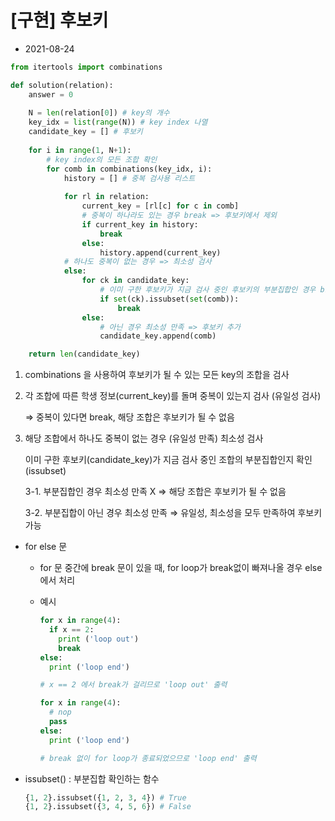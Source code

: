 # [구현] 후보키

- 2021-08-24

```python
from itertools import combinations

def solution(relation):
    answer = 0
    
    N = len(relation[0]) # key의 개수
    key_idx = list(range(N)) # key index 나열
    candidate_key = [] # 후보키
    
    for i in range(1, N+1):
        # key index의 모든 조합 확인
        for comb in combinations(key_idx, i):
            history = [] # 중복 검사용 리스트
            
            for rl in relation:
                current_key = [rl[c] for c in comb]
                # 중복이 하나라도 있는 경우 break => 후보키에서 제외
                if current_key in history:
                    break
                else:
                    history.append(current_key)
            # 하나도 중복이 없는 경우 => 최소성 검사
            else:
                for ck in candidate_key:
                    # 이미 구한 후보키가 지금 검사 중인 후보키의 부분집합인 경우 break
                    if set(ck).issubset(set(comb)):
                        break
                else:
                    # 아닌 경우 최소성 만족 => 후보키 추가
                    candidate_key.append(comb)

    return len(candidate_key)
```

1. combinations 을 사용하여 후보키가 될 수 있는 모든 key의 조합을 검사
2. 각 조합에 따른 학생 정보(current_key)를 돌며 중복이 있는지 검사 (유일성 검사)

    ⇒ 중복이 있다면 break, 해당 조합은 후보키가 될 수 없음

3. 해당 조합에서 하나도 중복이 없는 경우 (유일성 만족) 최소성 검사

    이미 구한 후보키(candidate_key)가 지금 검사 중인 조합의 부분집합인지 확인 (issubset)

    3-1. 부분집합인 경우 최소성 만족 X ⇒ 해당 조합은 후보키가 될 수 없음

    3-2. 부분집합이 아닌 경우 최소성 만족 ⇒ 유일성, 최소성을 모두 만족하여 후보키 가능

- for else 문
    - for 문 중간에 break 문이 있을 때, for loop가 break없이 빠져나올 경우 else에서 처리
    - 예시

        ```python
        for x in range(4):
          if x == 2:
            print ('loop out')
            break
        else:
          print ('loop end')

        # x == 2 에서 break가 걸리므로 'loop out' 출력

        for x in range(4):
          # nop
          pass
        else:
          print ('loop end')

        # break 없이 for loop가 종료되었으므로 'loop end' 출력
        ```

- issubset() : 부분집합 확인하는 함수

    ```python
    {1, 2}.issubset({1, 2, 3, 4}) # True
    {1, 2}.issubset({3, 4, 5, 6}) # False
    ```
